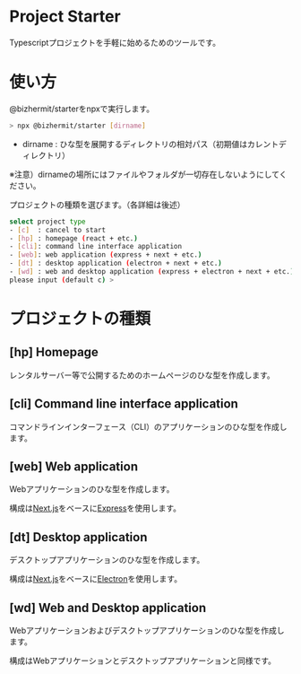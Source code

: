 # Project Starter

Typescriptプロジェクトを手軽に始めるためのツールです。

# 使い方

@bizhermit/starterをnpxで実行します。
```bash
> npx @bizhermit/starter [dirname]
```
- dirname : ひな型を展開するディレクトリの相対パス（初期値はカレントディレクトリ）

※注意）dirnameの場所にはファイルやフォルダが一切存在しないようにしてください。

プロジェクトの種類を選びます。（各詳細は後述）
```bash
select project type
- [c]  : cancel to start
- [hp] : homepage (react + etc.)
- [cli]: command line interface application 
- [web]: web application (express + next + etc.)
- [dt] : desktop application (electron + next + etc.)
- [wd] : web and desktop application (express + electron + next + etc.)
please input (default c) >
```

# プロジェクトの種類

## \[hp] Homepage

レンタルサーバー等で公開するためのホームページのひな型を作成します。

## \[cli] Command line interface application

コマンドラインインターフェース（CLI）のアプリケーションのひな型を作成します。

## \[web] Web application

Webアプリケーションのひな型を作成します。

構成は[Next.js](https://nextjs.org/)をベースに[Express](https://expressjs.com/)を使用します。

## \[dt] Desktop application

デスクトップアプリケーションのひな型を作成します。

構成は[Next.js](https://nextjs.org/)をベースに[Electron](https://www.electronjs.org/)を使用します。

## \[wd] Web and Desktop application

Webアプリケーションおよびデスクトップアプリケーションのひな型を作成します。

構成はWebアプリケーションとデスクトップアプリケーションと同様です。
